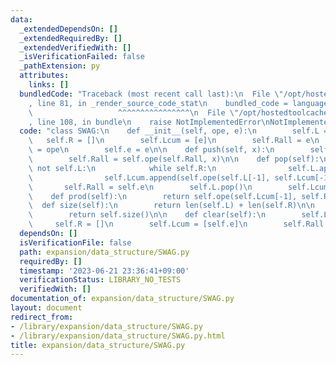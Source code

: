 ```yaml
---
data:
  _extendedDependsOn: []
  _extendedRequiredBy: []
  _extendedVerifiedWith: []
  _isVerificationFailed: false
  _pathExtension: py
  attributes:
    links: []
  bundledCode: "Traceback (most recent call last):\n  File \"/opt/hostedtoolcache/Python/3.11.4/x64/lib/python3.11/site-packages/onlinejudge_verify/documentation/build.py\"\
    , line 81, in _render_source_code_stat\n    bundled_code = language.bundle(\n\
    \                   ^^^^^^^^^^^^^^^^\n  File \"/opt/hostedtoolcache/Python/3.11.4/x64/lib/python3.11/site-packages/onlinejudge_verify/languages/python.py\"\
    , line 108, in bundle\n    raise NotImplementedError\nNotImplementedError\n"
  code: "class SWAG:\n    def __init__(self, ope, e):\n        self.L = []\n     \
    \   self.R = []\n        self.Lcum = [e]\n        self.Rall = e\n        self.ope\
    \ = ope\n        self.e = e\n\n    def push(self, x):\n        self.R.append(x)\n\
    \        self.Rall = self.ope(self.Rall, x)\n\n    def pop(self):\n        if\
    \ not self.L:\n            while self.R:\n                self.L.append(self.R.pop())\n\
    \                self.Lcum.append(self.ope(self.L[-1], self.Lcum[-1]))\n     \
    \       self.Rall = self.e\n        self.L.pop()\n        self.Lcum.pop()\n\n\
    \    def prod(self):\n        return self.ope(self.Lcum[-1], self.Rall)\n\n  \
    \  def size(self):\n        return len(self.L) + len(self.R)\n\n    def __len__(self):\n\
    \        return self.size()\n\n    def clear(self):\n        self.L = []\n   \
    \     self.R = []\n        self.Lcum = [self.e]\n        self.Rall = self.e\n"
  dependsOn: []
  isVerificationFile: false
  path: expansion/data_structure/SWAG.py
  requiredBy: []
  timestamp: '2023-06-21 23:36:41+09:00'
  verificationStatus: LIBRARY_NO_TESTS
  verifiedWith: []
documentation_of: expansion/data_structure/SWAG.py
layout: document
redirect_from:
- /library/expansion/data_structure/SWAG.py
- /library/expansion/data_structure/SWAG.py.html
title: expansion/data_structure/SWAG.py
---
```

